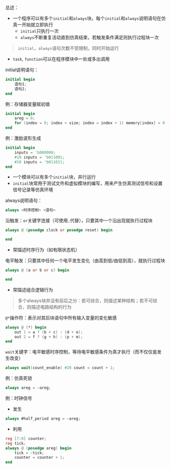 总述：

+ 一个程序可以有多个`initial`和`always`块，每个`initial`和`always`说明语句在仿真一开始就立即执行
	+ `initial`只执行一次
	+ `always`不断重复活动直到仿真结束，若触发条件满足则执行过程块一次
> `initial`，`always`语句次数不受限制，同时开始运行

+ `task`, `function`可以在程序模块中一处或多出调用

initial说明语句：
```Verilog
initial begin
	语句1;
	语句2;
end
```

例：存储器变量赋初值
```Verilog
initial begin
	areg = 0;
	for (index = 0; index < size; index = index + 1) memory[index] = 0;
end
```

例：激励波形生成
```Verilog
initial begin
	inputs = 'b000000;
	#10 inputs = 'b011001;
	#10 inputs = 'b011011;
end
```

+ 一个模块可以有多个`initial`块，并行运行
+ `initial`块常用于测试文件和虚拟模块的编写，用来产生仿真测试信号和设置信号记录等仿真环境

always说明语句：
```Verilog
always <时序控制> <语句>
```

沿触发：`or`关键字连接（可使用`,`代替），只要其中一个沿出现就执行过程块
```Verilog
always @ (posedge clock or posedge reset) begin

end
```

+ 常描述时序行为（如有限状态机）

电平触发：只要其中任何一个电平发生变化（由高到低/由低到高），就执行过程块
```Verilog
always @ (a or b or c) begin

end
```

+ 常描述组合逻辑行为
> 多个always块并没有前后之分：若可综合，则描述某种结构；若不可综合，则描述电路结构的行为

`@*`操作符：表示对其后块语句中所有输入变量的变化敏感
```Verilog
always @ (*) begin
	out 1 = a ? (b + c) : (d + e);
	out 2 = f ? (g + h) : (p + m);
end
```

`wait`关键字：电平敏感时序控制，等待电平敏感条件为真才执行（而不仅仅是发生改变）
```Verilog
always wait(count_enable) #20 count = count + 1;
```

例：仿真死锁
```Verilog
always areg = ~areg;
```

例：时钟信号

+ 发生
```Verilog
always #half_period areg = ~areg;
```
+ 利用
```Verilog
reg [7:0] counter;
reg tick;
always @ (posedge areg) begin
	tick = ~tick;
	counter = counter + 1;
end
```
